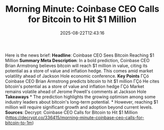 ﻿---
title: "Morning Minute: Coinbase CEO Calls for Bitcoin to Hit $1 Million"
date: "2025-08-22T12:43:16"
category: "Markets"
summary: ""
slug: "morning minute coinbase ceo calls for bitcoin to hit 1 milli"
source_urls:
  - "https://decrypt.co/336415/morning-minute-coinbase-ceo-calls-for-bitcoin-to-1m"
seo:
  title: "Morning Minute: Coinbase CEO Calls for Bitcoin to Hit $1 Million | Hash n Hedge"
  description: ""
  keywords: ["news", "markets", "brief"]
---
Here is the news brief:  **Headline**: Coinbase CEO Sees Bitcoin Reaching $1 Million  **Summary Meta Description**: In a bold prediction, Coinbase CEO Brian Armstrong believes bitcoin will reach $1 million in value, citing its potential as a store of value and inflation hedge. This comes amid market volatility ahead of Jackson Hole economic conference.  **Key Points**  ΓÇó Coinbase CEO Brian Armstrong predicts bitcoin to hit $1 million ΓÇó He cites bitcoin's potential as a store of value and inflation hedge ΓÇó Market remains volatile ahead of Jerome Powell's comments at Jackson Hole  **Takeaways**  * The prediction highlights the growing optimism among some industry leaders about bitcoin's long-term potential. * However, reaching $1 million will require significant growth and adoption beyond current levels.  **Sources**: Decrypt: Coinbase CEO Calls for Bitcoin to Hit $1 Million (https://decrypt.co/336415/morning-minute-coinbase-ceo-calls-for-bitcoin-to-1m) 
